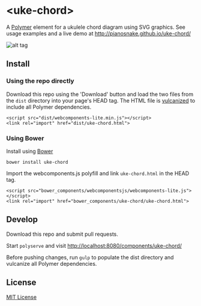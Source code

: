 # &lt;uke-chord&gt;

A [Polymer](https://www.polymer-project.org) element for a ukulele chord diagram using SVG graphics. See usage examples and a live demo at <http://pianosnake.github.io/uke-chord/>

![alt tag](http://pianosnake.github.io/uke-chord/big-f.svg)

## Install

### Using the repo directly

Download this repo using the 'Download' button and load the two files from the `dist` directory into your page's HEAD tag. The HTML file is [vulcanized](https://github.com/Polymer/vulcanize) to include all Polymer dependencies.
	
	<script src="dist/webcomponents-lite.min.js"></script>
	<link rel="import" href="dist/uke-chord.html">

### Using Bower

Install using [Bower](http://bower.io/)

	bower install uke-chord

Import the webcomponents.js polyfill and link `uke-chord.html` in the HEAD tag.

	<script src="bower_components/webcomponentsjs/webcomponents-lite.js"></script>
	<link rel="import" href="bower_components/uke-chord/uke-chord.html">

## Develop

Download this repo and submit pull requests.

Start `polyserve` and visit <http://localhost:8080/components/uke-chord/>

Before pushing changes, run `gulp` to populate the dist directory and vulcanize all Polymer dependencies.

## License

[MIT License](http://opensource.org/licenses/MIT)